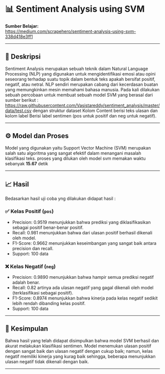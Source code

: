 # 📊 Sentiment Analysis using SVM

**Sumber Belajar:**  
https://medium.com/scrapehero/sentiment-analysis-using-svm-338d418e3ff1

---

## 🧠 Deskripsi 

Sentiment Analysis merupakan sebuah teknik dalam Natural Language Processing (NLP) yang digunakan untuk mengidentifikasi emosi atau opini seseorang terhadap suatu topik dalam bentuk teks apakah bersifat positif, negatif, atau netral. NLP sendiri merupakan cabang dari kecerdasan buatan yang memungkinkan mesin memahami bahasa manusia. Pada kali dilakukan sebuah percobaan untuk membuat sebuah model SVM yang berasal dari sumber berikut :
https://raw.githubusercontent.com/Vasistareddy/sentiment_analysis/master/data/test.csv
dengan struktur dataset Kolom Content berisi teks ulasan dan kolom label Berisi label sentimen (pos untuk positif dan neg untuk negatif).

---

## ⚙️ Model dan Proses

Model yang digunakan yaitu Support Vector Machine (SVM) merupakan salah satu algoritma yang sangat efektif dalam menangani masalah klasifikasi teks. 
proses yang dilukan oleh model svm memakan waktu sebanyak **15.67** detik

---

## 📈 Hasil 

Bedasarkan hasil uji coba yng dilakukan didapat hasil :

### ✅ Kelas Positif (`pos`)
- Precision: 0.9519 menunjukkan bahwa prediksi yang diklasifikasikan sebagai positif benar-benar positif.
- Recall: 0.981 menunjukkan bahwa dari ulasan positif berhasil dikenali oleh model.
- F1-Score: 0.9662  menunjukkan keseimbangan yang sangat baik antara precision dan recall.
- Support: 100 data

### ❌ Kelas Negatif (`neg`)
- Precision: 0.9890 menunjukkan bahwa hampir semua prediksi negatif adalah benar.
- Recall: 0.82  artinya ada ulasan negatif yang gagal dikenali oleh model (terklasifikasi sebagai positif).
- F1-Score: 0.8974 menunjukkan bahwa kinerja pada kelas negatif sedikit lebih rendah dibanding kelas positif.
- Support: 100 data

---

## 📝 Kesimpulan

Bahwa hasil yang telah didapat disimpulkan bahwa model SVM berhasil dan akurat melakukan klasifikasi sentimen. Model menemukan ulasan positif dengan sangat baik dan ulasan negatif dengan cukup baik; namun, kelas negatif memiliki kinerja yang kurag baik sehingga, beberapa menunjukkan ulasan negatif tidak dikenali dengan baik.

---



